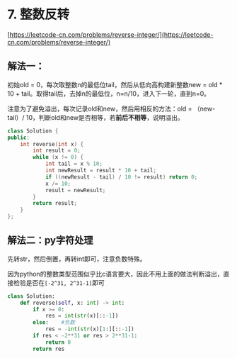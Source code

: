 # 7. 整数反转

[https://leetcode-cn.com/problems/reverse-integer/](https://leetcode-cn.com/problems/reverse-integer/)

## 解法一：

初始old = 0，每次取整数n的最低位tail，然后从低向高构建新整数new = old \* 10 + tail。取得tail后，去掉n的最低位，n=n/10，进入下一轮，直到n=0。 

注意为了避免溢出，每次记录old和new，然后用相反的方法：old = （new-tail）/ 10，判断old和new是否相等，若**前后不相等**，说明溢出。

```cpp
class Solution {
public:
    int reverse(int x) {
        int result = 0;
        while (x != 0) {
            int tail = x % 10;
            int newResult = result * 10 + tail;
            if ((newResult - tail) / 10 != result) return 0;
            x /= 10;
            result = newResult;
        }
        return result;
    }
};
```

## 解法二：py字符处理

先转str，然后倒置，再转int即可，注意负数特殊。

因为python的整数类型范围似乎比c语言要大，因此不用上面的做法判断溢出，直接检验是否在`[-2^31, 2^31-1]`即可

```python
class Solution:
    def reverse(self, x: int) -> int:        
        if x >= 0:
            res = int(str(x)[::-1])
        else:    #负数
            res = -int(str(x)[1:][::-1])
        if res < -2**31 or res > 2**31-1:
            return 0
        return res
```

